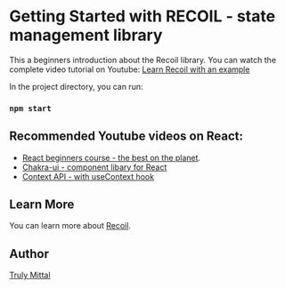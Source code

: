 # Getting Started with RECOIL - state management library

This a beginners introduction about the Recoil library.
You can watch the complete video tutorial on Youtube: [Learn Recoil with an example](https://youtu.be/E_OJ-sAfrYs)

In the project directory, you can run:

### `npm start`

## Recommended Youtube videos on React:

- [React beginners course - the best on the planet](https://youtu.be/irja5lMWTnc).
- [Chakra-ui - component libary for React](https://youtu.be/QVnkGqEsbK0)
- [Context API - with useContext hook](https://youtu.be/ZBZ6BqoUDsU)

## Learn More

You can learn more about [Recoil](https://recoiljs.org/).

## Author

[Truly Mittal](https://trulymittal.com)

